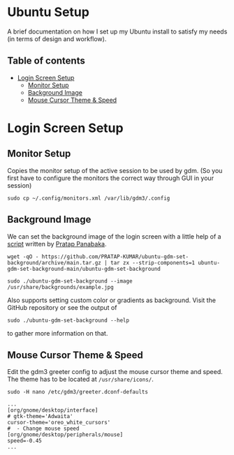 # Ubuntu Setup

A brief documentation on how I set up my Ubuntu install to satisfy my needs (in terms of design and workflow).

## Table of contents

- [Login Screen Setup](#login-screen-setup)
  - [Monitor Setup](#monitor-setup)
  - [Background Image](#background-image)
  - [Mouse Cursor Theme & Speed](#mouse-cursor-theme--speed)

# Login Screen Setup

## Monitor Setup

Copies the monitor setup of the active session to be used by gdm.
(So you first have to configure the monitors the correct way through GUI in your session)

```shell
sudo cp ~/.config/monitors.xml /var/lib/gdm3/.config
```

## Background Image

We can set the background image of the login screen with a little help of a [script](https://github.com/PRATAP-KUMAR/ubuntu-gdm-set-background) written by [Pratap Panabaka](https://github.com/PRATAP-KUMAR).

```shell
wget -qO - https://github.com/PRATAP-KUMAR/ubuntu-gdm-set-background/archive/main.tar.gz | tar zx --strip-components=1 ubuntu-gdm-set-background-main/ubuntu-gdm-set-background
```

```shell
sudo ./ubuntu-gdm-set-background --image /usr/share/backgrounds/example.jpg
```

Also supports setting custom color or gradients as background. Visit the GitHub repository or see the output of

```shell
sudo ./ubuntu-gdm-set-background --help
```

to gather more information on that.

## Mouse Cursor Theme & Speed

Edit the gdm3 greeter config to adjust the mouse cursor theme and speed.
The theme has to be located at `/usr/share/icons/`.

```shell
sudo -H nano /etc/gdm3/greeter.dconf-defaults
```

```dsconfig
...
[org/gnome/desktop/interface]
# gtk-theme='Adwaita'
cursor-theme='oreo_white_cursors'
#  - Change mouse speed
[org/gnome/desktop/peripherals/mouse]
speed=-0.45
...
```
